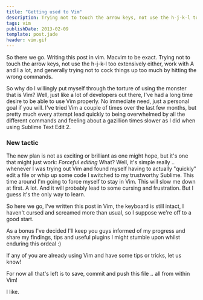 ```yaml
---
title: "Getting used to Vim"
description: Trying not to touch the arrow keys, not use the h-j-k-l too extensively either, work with A and I a lot, and generally trying not to cock things up too much by hitting the wrong commands.
tags: vim
publishDate: 2013-02-09
template: post.jade
header: vim.gif
---
```


So there we go. Writing this post in vim. Macvim to be exact. Trying not to touch the arrow keys, not use the h-j-k-l too extensively either, work with A and I a lot, and generally trying not to cock things up too much by hitting the wrong commands.

So why do I willingly put myself through the torture of using the monster that is Vim? Well, just like a lot of developers out there, I've had a long time desire to be able to use Vim properly. No immediate need, just a personal goal if you will. I've tried Vim a couple of times over the last few months, but pretty much every attempt lead quickly to being overwhelmed by all the different commands and feeling about a gazillion times slower as I did when using Sublime Text Edit 2.

### New tactic

The new plan is not as exciting or brilliant as one might hope, but it's one that might just work: *Forceful editing*
What? Well, it's simple really .. whenever I was trying out Vim and found myself having to actually "quickly" edit a file or whip up some code I switched to my trustworthy Sublime. This time around I'm going to force myself to stay in Vim. This will slow me down at first. A lot. And it will probably lead to some cursing and frustration. But I guess it's the only way to learn.

So here we go, I've written this post in Vim, the keyboard is still intact, I haven't cursed and screamed more than usual, so I suppose we're off to a good start.

As a bonus I've decided I'll keep you guys informed of my progress and share my findings, tips and useful plugins I might stumble upon whilst enduring this ordeal :)

If any of you are already using Vim and have some tips or tricks, let us know!

For now all that's left is to save, commit and push this file .. all from within Vim!

I like.
